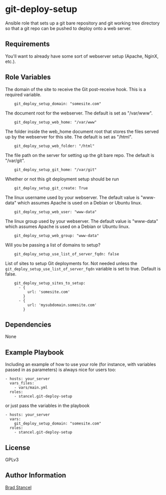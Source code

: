 git-deploy-setup
=========

Ansible role that sets up a git bare repository and git working tree directory so that a git repo can be pushed to deploy onto a web server.

Requirements
------------

You'll want to already have some sort of webserver setup (Apache, NginX, etc.).

Role Variables
--------------

The domain of the site to receive the Git post-receive hook. This is a required variable.
```
	git_deploy_setup_domain: "somesite.com"
```
The document root for the webserver. The default is set as "/var/www".
```
	git_deploy_setup_web_home: "/var/www"
```

The folder inside the web_home document root that stores the files served up by the webserver for this site. The default is set as "/html".

```
	git_deploy_setup_web_folder: "/html"
```

The file path on the server for setting up the git bare repo. The default is "/var/git".  
```
	git_deploy_setup_git_home: "/var/git"
```

Whether or not this git deployment setup should be run
```
	git_deploy_setup_git_create: True
```

The linux username used by your webserver. The default value is "www-data" which assumes Apache is used on a Debian or Ubuntu linux.
```
	git_deploy_setup_web_user: "www-data"
```

The linux group used by your webserver. The default value is "www-data" which assumes Apache is used on a Debian or Ubuntu linux.
```
	git_deploy_setup_web_group: "www-data"
```

Will you be passing a list of domains to setup?
```
	git_deploy_setup_use_list_of_server_fqdn: false
```

List of sites to setup Git deployments for. Not needed unless the `git_deploy_setup_use_list_of_server_fqdn` variable is set to true. Default is false.

```
    git_deploy_setup_sites_to_setup:
	  - {
          url: 'somesite.com'
        }
      - {
          url: 'mysubdomain.somesite.com'
        } 
```


Dependencies
------------

None

Example Playbook
----------------

Including an example of how to use your role (for instance, with variables passed in as parameters) is always nice for users too:

	- hosts: your_server
	  vars_files:
	    - vars/main.yml
	  roles:
	    - stancel.git-deploy-setup 

or just pass the variables in the playbook

	- hosts: your_server 
	  vars:
		git_deploy_setup_domain: "somesite.com"
	  roles:
	    - stancel.git-deploy-setup


License
-------

GPLv3

Author Information
------------------

[Brad Stancel](https://github.com/stancel) 


